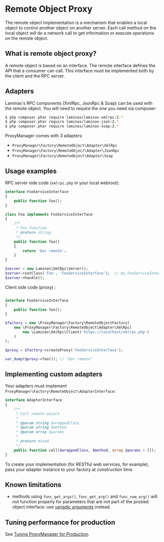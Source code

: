 # Remote Object Proxy

The remote object implementation is a mechanism that enables a local object to control another object on another server. Each 
call method on the local object will do a network call to get information or execute operations on the remote object.

## What is remote object proxy?

A remote object is based on an interface. The remote interface defines the API that a consumer can call. This interface must 
be implemented both by the client and the RPC server.

## Adapters

Laminas's RPC components (XmlRpc, JsonRpc & Soap) can be used with the remote object. You will need to require the one 
you need via composer:

```sh
$ php composer.phar require laminas/laminas-xmlrpc:2.*
$ php composer.phar require laminas/laminas-json:2.*
$ php composer.phar require laminas/laminas-soap:2.*
```

ProxyManager comes with 3 adapters:

 * `ProxyManager\Factory\RemoteObject\Adapter\XmlRpc`
 * `ProxyManager\Factory\RemoteObject\Adapter\JsonRpc`
 * `ProxyManager\Factory\RemoteObject\Adapter\Soap`

## Usage examples

RPC server side code (`xmlrpc.php` in your local webroot):

```php
interface FooServiceInterface
{
    public function foo();
}

class Foo implements FooServiceInterface
{
    /**
     * Foo function
     * @return string
     */
    public function foo()
    {
        return 'bar remote';
    }
}

$server = new Laminas\XmlRpc\Server();
$server->setClass('Foo', 'FooServiceInterface');  // my FooServiceInterface implementation
$server->handle();
```

Client side code (proxy) :

```php

interface FooServiceInterface
{
    public function foo();
}

$factory = new \ProxyManager\Factory\RemoteObjectFactory(
    new \ProxyManager\Factory\RemoteObject\Adapter\XmlRpc(
        new \Laminas\XmlRpc\Client('https://localhost/xmlrpc.php')
    )
);

$proxy = $factory->createProxy('FooServiceInterface');

var_dump($proxy->foo()); // "bar remote"
```

## Implementing custom adapters

Your adapters must implement `ProxyManager\Factory\RemoteObject\AdapterInterface`:

```php
interface AdapterInterface
{
    /**
     * Call remote object
     *
     * @param string $wrappedClass
     * @param string $method
     * @param array $params
     *
     * @return mixed
     */
    public function call($wrappedClass, $method, array $params = []);
}
```

To create your implementation (for RESTful web services, for example), pass your adapter instance to your factory at 
construction time.

## Known limitations

 * methods using `func_get_args()`, `func_get_arg()` and `func_num_arg()` will not function properly for parameters that are 
 not part of the proxied object interface: use 
 [variadic arguments](http://php.net/manual/en/functions.arguments.php#functions.variable-arg-list) instead.

## Tuning performance for production

See [Tuning ProxyManager for Production](tuning-for-production.md).
